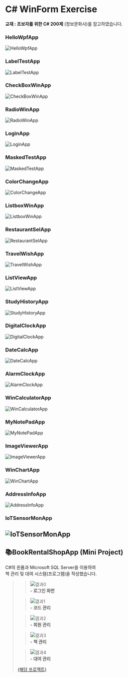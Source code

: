 # C# WinForm Exercise

__교재 : 초보자를 위한 C# 200제__ (정보문화사)를 참고하였습니다.</br>

### HelloWpfApp
![HelloWpfApp](images/HelloWpfApp.JPG)  
### LabelTestApp
![LabelTestApp](images/LabelTestApp.JPG)
### CheckBoxWinApp
![CheckBoxWinApp](images/CheckBoxWinApp.JPG)
### RadioWinApp
![RadioWinApp](images/RadioWinApp.JPG)
### LoginApp
![LoginApp](images/LoginApp.JPG)
### MaskedTestApp
![MaskedTestApp](images/MaskedTestApp.JPG)
### ColorChangeApp
![ColorChangeApp](images/ColorChangeApp.JPG)

### ListboxWinApp
![ListboxWinApp](images/ListboxWinApp.JPG)
### RestaurantSelApp
![RestaurantSelApp](images/RestaurantSelApp.JPG)
### TravelWishApp
![TravelWishApp](images/TravelWishApp.JPG)
### ListViewApp
![ListViewApp](images/ListViewApp.JPG)
### StudyHistoryApp
![StudyHistoryApp](images/StudyHistoryApp.JPG)
### DigitalClockApp
![DigitalClockApp](images/DigitalClockApp.JPG)
### DateCalcApp
![DateCalcApp](images/DateCalcApp.JPG)
### AlarmClockApp
![AlarmClockApp](images/AlarmClockApp.JPG)

### WinCalculatorApp
![WinCalculatorApp](images/WinCalculatorApp.JPG)
### MyNotePadApp
![MyNotePadApp](images/MyNotePadApp.JPG)

### ImageViewerApp
![ImageViewerApp](images/ImageViewerApp.JPG)
### WinChartApp
![WinChartApp](images/WinChartApp.JPG)
### AddressInfoApp
![AddressInfoApp](images/AddressInfoApp.JPG)
### IoTSensorMonApp
![IoTSensorMonApp](images/IoTSensorMonApp.JPG)
------------------------
## 📚BookRentalShopApp (Mini Project)
C#의 윈폼과 Microsoft SQL Server을 이용하여</br>
책 관리 및 대여 시스템(프로그램)을 작성했습니다.</br>
>>![결과0](images/BookRentalShopApp.JPG)  
>>__- 로그인 화면__
>   
>         
>   
>>![결과1](images/BookRentalShopApp_1.JPG)  
>>__- 코드 관리__
>   
>         
>   
>>![결과2](images/BookRentalShopApp_2.JPG)  
>>__- 회원 관리__
>   
>         
>   
>>![결과3](images/BookRentalShopApp_3.JPG)  
>>__- 책 관리__
>   
>         
>   
>>![결과4](images/BookRentalShopApp_4.JPG)  
>>__- 대여 관리__
>   
>         
>   
>[(해당 프로젝트)](WinFormAdvancedBank/BookRentalShopApp)


